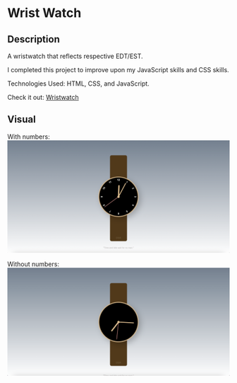 # Wrist Watch
## Description
A wristwatch that reflects respective EDT/EST.

I completed this project to improve upon my JavaScript skills and CSS skills. 

Technologies Used: HTML, CSS, and JavaScript. 

Check it out: [Wristwatch](https://ctrlaltree.github.io/analogWatch/)

## Visual

With numbers:
![screenshot](assets/images/wristwatch.png)

Without numbers:
![screenshot](assets/images/wristwatch-no-numbers.png)

